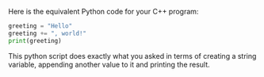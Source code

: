 Here is the equivalent Python code for your C++ program:

```python
greeting = "Hello"
greeting += ", world!"
print(greeting)
```
This python script does exactly what you asked in terms of creating a string variable, appending another value to it and printing the result.
